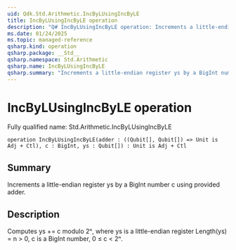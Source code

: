 ```yaml
---
uid: Qdk.Std.Arithmetic.IncByLUsingIncByLE
title: IncByLUsingIncByLE operation
description: "Q# IncByLUsingIncByLE operation: Increments a little-endian register ys by a BigInt number c using provided adder."
ms.date: 01/24/2025
ms.topic: managed-reference
qsharp.kind: operation
qsharp.package: __Std__
qsharp.namespace: Std.Arithmetic
qsharp.name: IncByLUsingIncByLE
qsharp.summary: "Increments a little-endian register ys by a BigInt number c using provided adder."
---
```


# IncByLUsingIncByLE operation

Fully qualified name: Std.Arithmetic.IncByLUsingIncByLE

```qsharp
operation IncByLUsingIncByLE(adder : ((Qubit[], Qubit[]) => Unit is Adj + Ctl), c : BigInt, ys : Qubit[]) : Unit is Adj + Ctl
```

## Summary
Increments a little-endian register ys by a BigInt number c
using provided adder.

## Description
Computes ys += c modulo 2ⁿ, where ys is a little-endian register
Length(ys) = n > 0, c is a BigInt number, 0 ≤ c < 2ⁿ.
